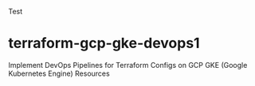 Test



# terraform-gcp-gke-devops1
Implement DevOps Pipelines for Terraform Configs on GCP GKE (Google Kubernetes Engine) Resources
